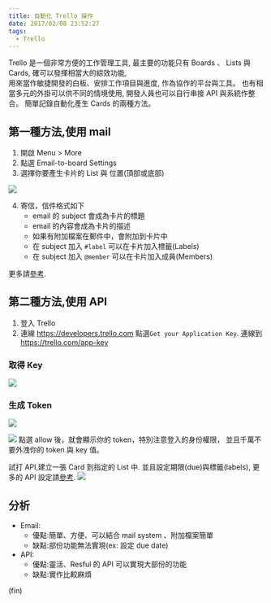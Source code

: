 ```yaml
---
title: 自動化 Trello 操作
date: 2017/02/08 23:52:27
tags:
  - Trello
---
```


Trello 是一個非常方便的工作管理工具,
最主要的功能只有 Boards 、 Lists 與 Cards,
確可以發揮相當大的綜效功能,  
用來當作敏捷開發的白板、安排工作項目與進度,
作為協作的平台與工具。
也有相當多元的外掛可以供不同的情境使用,
開發人員也可以自行串接 API 與系統作整合。
簡單記錄自動化產生 Cards 的兩種方法。

## 第一種方法,使用 mail

1. 開啟 Menu > More
2. 點選 Email-to-board Settings
3. 選擇你要產生卡片的 List 與 位置(頂部或底部)

![](https://i.imgur.com/PqDLtdO.gif)

4. 寄信，信件格式如下
   - email 的 subject 會成為卡片的標題
   - email 的內容會成為卡片的描述
   - 如果有附加檔案在郵件中，會附加到卡片中
   - 在 subject 加入 `#label` 可以在卡片加入標籤(Labels)
   - 在 subject 加入 `@member` 可以在卡片加入成員(Members)

更多請[參考](http://help.trello.com/article/809-creating-cards-by-email).

## 第二種方法,使用 API

1. 登入 Trello
2. 連線 https://developers.trello.com
   點選`Get your Application Key`. 連線到 https://trello.com/app-key

### 取得 Key

![](https://i.imgur.com/bBoiUCr.jpg)

### 生成 Token

![](https://i.imgur.com/gHsdYv8.jpg)

![](https://i.imgur.com/bSXkChk.jpg)
點選 allow 後，就會顯示你的 token，特別注意登入的身份權限，
並且千萬不要外洩你的 token 與 key 值。

試打 API,建立一張 Card 到指定的 List 中.
並且設定期限(due)與標籤(labels),
更多的 API 設定請[參考](https://developers.trello.com/advanced-reference).
![](https://i.imgur.com/yk6SZYm.jpg)

## 分析

- Email:
  - 優點:簡單、方便、可以結合 mail system 、附加檔案簡單
  - 缺點:部份功能無法實現(ex: 設定 due date)
- API:
  - 優點:靈活、Resful 的 API 可以實現大部份的功能
  - 缺點:實作比較麻煩

(fin)
